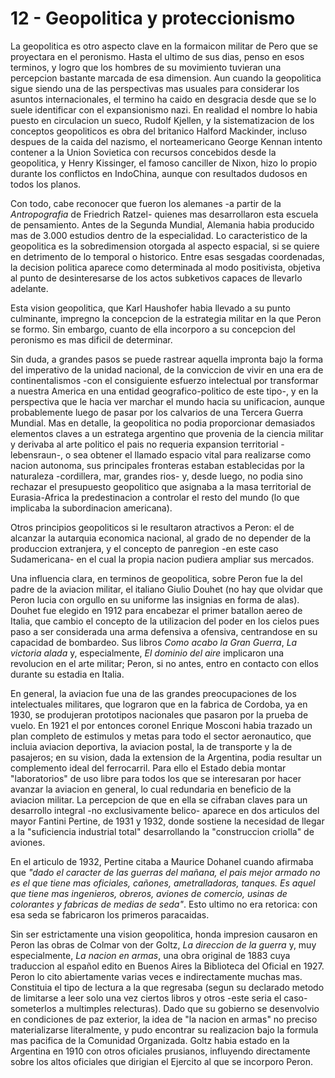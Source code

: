 # 12 - Geopolitica y proteccionismo

La geopolitica es otro aspecto clave en la formaicon militar de Pero que se proyectara en el peronismo. 
Hasta el ultimo de sus dias, penso en esos terminos, y logro que los hombres de su movimiento tuvieran una percepcion bastante marcada de esa dimension.
Aun cuando la geopolitica sigue siendo una de las perspectivas mas usuales para considerar los asuntos internacionales, 
el termino ha caido en desgracia desde que se lo suele identificar con el expansionismo nazi.
En realidad el nombre lo habia puesto en circulacion un sueco, Rudolf Kjellen, y la sistematizacion de los conceptos geopoliticos es obra
del britanico Halford Mackinder, incluso despues de la caida del nazismo, el norteamericano George Kennan intento contener a la Union Sovietica
con recursos concebidos desde la geopolitica, y Henry Kissinger, el famoso canciller de Nixon, hizo lo propio durante los conflictos
en IndoChina, aunque con resultados dudosos en todos los planos.

Con todo, cabe reconocer que fueron los alemanes -a partir de la *Antropografia* de Friedrich Ratzel- quienes mas desarrollaron esta escuela de pensamiento.
Antes de la Segunda Mundial, Alemania habia producido mas de 3.000 estudios dentro de la especialidad.
Lo caracteristico de la geopolitica es la sobredimension otorgada al aspecto espacial, si se quiere en detrimento de lo temporal o historico.
Entre esas sesgadas coordenadas, la decision politica aparece como determinada al modo positivista, objetiva al punto de desinteresarse de los actos
subketivos capaces de llevarlo adelante.

Esta vision geopolitica, que Karl Haushofer habia llevado a su punto culminante, impregno la concepcion de la estrategia militar en la que Peron se formo.
Sin embargo, cuanto de ella incorporo a su concepcion del peronismo es mas dificil de determinar.

Sin duda, a grandes pasos se puede rastrear aquella impronta bajo la forma del imperativo de la unidad nacional, de la conviccion de vivir en una era
de continentalismos -con el consiguiente esfuerzo intelectual por transformar a nuestra America en una entidad geografico-politico de este tipo-,
y en la perspectiva que le hacia ver marchar el mundo hacia su unificacion, aunque probablemente luego de pasar por los calvarios de una Tercera Guerra Mundial.
Mas en detalle, la geopolitica no podia proporcionar demasiados elementos claves a un estratega argentino que provenia de la ciencia militar y derivaba
al arte politico el pais no requeria expansion territorial -lebensraun-, o sea obtener el llamado espacio vital para realizarse como nacion autonoma,
sus principales fronteras estaban establecidas por la naturaleza -cordillera, mar, grandes rios- y, desde luego, no podia sino rechazar el presupuesto
geopolitico que asignaba a la masa territorial de Eurasia-Africa la predestinacion a controlar el resto del mundo (lo que implicaba la subordinacion americana).

Otros principios geopoliticos si le resultaron atractivos a Peron: el de alcanzar la autarquia economica nacional, al grado de no depender de la produccion extranjera,
y el concepto de panregion -en este caso Sudamericana- en el cual la propia nacion pudiera ampliar sus mercados.

Una influencia clara, en terminos de geopolitica, sobre Peron fue la del padre de la aviacion militar, el italiano Giulio Douhet (no hay que olvidar 
que Peron lucia con orgullo en su uniforme las insignias en forma de alas).
Douhet fue elegido en 1912 para encabezar el primer batallon aereo de Italia, que cambio el concepto de la utilizacion del poder en los cielos
pues paso a ser considerada una arma defensiva a ofensiva, centrandose en su capacidad de bombardeo.
Sus libros *Como acabo la Gran Guerra*, *La victoria alada* y, especialmente, *El dominio del aire* implicaron una revolucion en el arte militar;
Peron, si no antes, entro en contacto con ellos durante su estadia en Italia.

En general, la aviacion fue una de las grandes preocupaciones de los intelectuales militares, que lograron que en la fabrica de Cordoba, ya en 1930,
se produjeran prototipos nacionales que pasaron por la prueba de vuelo. 
En 1921 el por entonces coronel Enrique Mosconi habia trazado un plan completo de estimulos y metas para todo el sector aeronautico, que incluia
aviacion deportiva, la aviacion postal, la de transporte y la de pasajeros; en su vision, dada la extension de la Argentina, podia resultar un complemento
ideal del ferrocarril.
Para ello el Estado debia montar "laboratorios" de uso libre para todos los que se interesaran por hacer avanzar la aviacion en general, lo cual redundaria
en beneficio de la aviacion militar.
La percepcion de que en ella se cifraban claves para un desarrollo integral -no exclusivamente belico- aparece en dos articulos del mayor Fantini Pertine,
de 1931 y 1932, donde sostiene la necesidad de llegar a la "suficiencia industrial total" desarrollando la "construccion criolla" de aviones.

En el articulo de 1932, Pertine citaba a Maurice Dohanel cuando afirmaba que *"dado el caracter de las guerras del mañana, el pais mejor armado no es el que
tiene mas oficiales, cañones, ametralladoras, tanques. Es aquel que tiene mas ingenieros, obreros, aviones de comercio, usinas de colorantes y 
fabricas de medias de seda"*.
Esto ultimo no era retorica: con esa seda se fabricaron los primeros paracaidas.

Sin ser estrictamente una vision geopolitica, honda impresion causaron en Peron las obras de Colmar von der Goltz, *La direccion de la guerra* y, muy especialmente,
*La nacion en armas*, una obra original de 1883 cuya traduccion al español edito en Buenos Aires la Biblioteca del Oficial en 1927.
Peron lo cito abiertamente varias veces e indirectamente muchas mas.
Constituia el tipo de lectura a la que regresaba (segun su declarado metodo de limitarse a leer solo una vez ciertos libros y otros -este seria el caso-
someterlos a multimples relecturas).
Dado que su gobierno se desenvolvio en condiciones de paz exterior, la idea de "la nacion en armas" no preciso materializarse literalmente, y pudo encontrar su 
realizacion bajo la formula mas pacifica de la Comunidad Organizada.
Goltz habia estado en la Argentina en 1910 con otros oficiales prusianos, influyendo directamente sobre los altos oficiales que dirigian el Ejercito al que 
se incorporo Peron.
